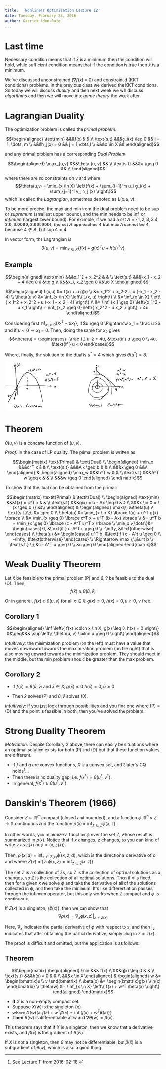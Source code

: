 ```yaml
---
title:  'Nonlinear Optimization Lecture 12'
date: Tuesday, February 23, 2016
author: Garrick Aden-Buie
...
```


# Last time

Necessary condition means that if $\bar x$ is a minimum then the condition will hold, while sufficient condition means that if the condition is true then $\bar x$ is a minimum.

We've discussed unconstrained ($\nabla f(\bar x) = 0$) and constrained (KKT conditions) problems.
In the previous class we derived the KKT conditions.
So today we will discuss *duality* and then next week we will discuss *algorithms* and then we will move into *game theory* the week after.

# Lagrangian Duality

The optimization problem is called the *primal problem*.

$$\begin{aligned}
\text{min}	&&&f(x)	& 	& \\
\text{s.t}	&&&g_i(x) \leq 0 		&& i = 1, \dots, m \\
            &&&h_j(x) = 0 && j = 1,\dots,l \\
            &&&x \in X &&
\end{aligned}$$

and any primal problem has a corresponding *Dual Problem*

$$\begin{aligned}
\max_{u,v}	&&&\theta (u, v)	&& \\
\text{s.t}	&&&u \geq 0		&& \\
\end{aligned}$$

where there are no constraints on $v$ and where $$\theta(u,v) = \min_{x \in X} \left\{f(x) + \sum_{i=1}^m u_i g_i(x) + \sum_{j=1}^l v_j h_j (x) \right\}$$ which is called the *Lagrangian*, sometimes denoted as $L(x,u,v)$.

To be more precise, the max and min from the dual problem need to be $\sup$ or *supremum* (smallest upper bound), and the min needs to be $\inf$ or *infimum* (largest lower bound).
For example, if we had a set $A = \{1, 2, 3, 3.4, 3.9, 3.9999, 3.999999 \}$, the set $A$ approaches 4 but $\max A$ cannot be 4, because $4 \not\in A$, but $\sup A = 4$.

In vector form, the Lagrangian is $$\theta(u,v) = \min_{x \in X} \left\{f(x) + g(x)^T u + h(x) ^T v \right\}$$

## Example

$$\begin{aligned}
\text{min}	&&&x_1^2 + x_2^2	& 	& \\
\text{s.t}	&&&-x_1 - x_2 + 4 \leq 0		&	&\to g \\
            &&&x_1, x_2 \geq 0 &&\to X
\end{aligned}$$

$$\begin{aligned}
L(x,u) &= f(x) + u g(x) \\
&= x_1^2 + x_2^2 + u (-x_1 - x_2 - 4) \\
\theta(u,v) &= \inf_{x \in X} \left\{ L(x, u) \right\} \\
&= \inf_{x \in X} \left\{ x_1^2 + x_2^2 + u (-x_1 - x_2 - 4) \right\} \\
&= \inf_{x_1 \geq 0} \left\{x_1^2 - u x_1 \right\} + \inf_{x_2 \geq 0} \left\{ x_2^2 - u x_2 \right\} + 4u
\end{aligned}$$

Considering first $\inf_{x_1 \geq 0} \{x_1^2 - u x_1 \}$, if $u \geq 0 \Rightarrow x_1 = \frac u 2$ and if $u < 0 \Rightarrow x_1 = 0$.
Then, doing the same for $x_2$ gives $$\theta(u) = \begin{cases} -\frac 1 2 u^2 + 4u, &\text{if } u \geq 0 \\ 4u, &\text{if } u < 0 \end{cases}$$

Where, finally, the solution to the dual is $u^* = 4$ which gives $\theta(u^*) = 8$.

![Illustration of Example Dual and Primal Problems](images/lec12/12-1.png)

# Theorem

$\theta(u,v)$ is a concave function of $(u,v)$.

*Proof.* In the case of LP duality. The primal problem is written as

$$\begin{matrix}
\text{Primal} & \text{Dual} \\
\begin{aligned}
\min_x	&&&c^T x	& 	& \\
\text{s.t}	&&&A x \geq b		&	& \\
            &&&x \geq 0 &&\\
\end{aligned} & \begin{aligned}
\max_w	&&&b^T w	& 	& \\
\text{s.t}	&&&A^T w \geq c		&	& \\
            &&&w \geq 0
\end{aligned}
\end{matrix}$$

To show that the dual can be obtained from the primal:

$$\begin{matrix}
\textit{Primal} & \textit{Dual} \\
\begin{aligned}
\text{min}	&&&f(x) = c^T x	& 	& \\
\text{s.t}	&&&g(x) = b - Ax \leq 0		&	& \\
&&&x \in X = \{x \geq 0 \} &&\\
\end{aligned} & \begin{aligned}
\max\;\; &\theta(u) \\
\text{s.t.}\;\; &u \geq 0 \\
\theta(u) &= \min_{x \in X} \lbrace f(x) + u^T g(x) \rbrace \\
&= \min_{x \geq 0} \lbrace c^T x + u^T (b - Ax) \rbrace \\
&= u^T b + \min_{x \geq 0} \lbrace (c - A^T u)^T x \rbrace \\
\min_x \{\dots\}&= \begin{cases} 0, &\text{if } c-A^T u \geq 0 \\ -\infty, &\text{otherwise} \end{cases} \\
\theta(u) &= \begin{cases} u^T b, &\text{if } c - A^t u \geq 0 \\ -\infty, &\text{otherwise} \end{cases} \\
\Rightarrow \max \;\;&u^t b \\
\text{s.t.} \;\;&c - A^T u \geq 0 \\
&u \geq 0
\end{aligned}\end{matrix}$$


# Weak Duality Theorem

Let $\bar x$ be feasible to the primal problem (P) and $\bar u, \bar v$ be feasible to the dual (D).
Then, $$f(\bar x) \geq \theta (\bar u, \bar v)$$

Or in general, $f(x) \geq \theta(u,v)$ for all $x \in X \colon g(x) \leq 0,\; h(x) = 0,\; u \geq 0,\; v$ free.

## Corollary 1

$$\begin{aligned}
\inf \left\{ f(x) \colon x \in X, g(x) \leq 0, h(x) = 0 \right\} &&\geq&&& \sup \left\{ \theta(u, v) \colon u \geq 0 \right\}
\end{aligned}$$

*Intuitively:* the minimization problem (on the left) must have a value that moves downward towards the maximization problem (on the right) that is also moving upward towards the minimization problem.
They should meet in the middle, but the min problem should be greater than the max problem.

## Corollary 2

- If $f(\bar x) = \theta(\bar u, \bar v)$ and $\bar x \in X, g(\bar x) \leq 0, h(\bar x) = 0, \bar u \geq 0$

- Then $\bar x$ solves (P) and $\bar u, \bar v$ solves (D).

*Intuitively:* if you just look through possibilities and you find one where (P) = (D) and the point is feasible in both, then you've solved the problem.

# Strong Duality Theorem

*Motivation.* Despite Corollary 2 above, there can easily be situations where an optimal solution exists for both (P) and (D) but that these function values are different.

- If $f$ and $g$ are convex functions, $X$ is a convex set, and Slater's CQ holds[^1]...
- Then there is no duality gap, i.e. $f(x^*) = \theta(u^*, v^*)$.
- In general, $f(x^*) \geq \theta(u^*, v^*)$.

[^1]: See Lecture 11 from 2016-02-18.


# Danskin's Theorem (1966)

Consider $Z \subset \mathbb{R}^m$ compact (closed and bounded), and a function $\phi \colon \mathbb{R}^n \times Z \to \mathbb{R}$ continuous and the function $\rho(x) = \inf_{z \in Z} \phi (x, z)$.

In other words, you minimize a function $\phi$ over the set $Z$, whose result is summarized in $\rho(x)$.
Notice that if $x$ changes, $z$ changes, so you can kind of write $z$ as $z(x)$ or $\phi = (x, z(x))$.

Then, $\rho^\prime (x; d) = \inf_{z \in Z(x)} \phi^\prime (x,z; d)$, which is the directional derivative of $\rho$ and where $Z(x) = \{\bar z \colon \phi(x, \bar z) = \inf_{z \in Z} (x, z) \}$

The set $Z$ is a collection of $\bar z$s, so $Z$ is the collection of optimal solutions as $x$ changes, so $Z$ is the collection of all optimal solutions.
Then if $x$ is fixed, then for a given $x$ we solve $\phi$ and take the derivative of all of the solutions collected in $\phi$, and then take the minimum.
It's like differentiation passes through the infimum operator, but this only works when $Z$ compact and $\phi$ is continuous.

If $Z(x)$ is a singleton, $\{\bar z (x) \}$, then we can show that $$\nabla \rho (x) = \nabla_x \phi (x, z) \vert_{z = \bar z (x)}$$

Here, $\nabla_x$ indicates the partial derivative of $\phi$ with respect to $x$, and then $\vert_{z}$ indicates that after obtaining the partial derivative, simply plug in $z = \bar z (x)$.

The proof is difficult and omitted, but the application is as follows:


## Theorem

$$\begin{matrix}
\begin{aligned}
\min &&& f(x) \\
&&&g(x) \leq 0	& 	& \\
\text{s.t}	&&&h(x) = 0		&	& \\
&&&x \in X
\end{aligned} & \begin{aligned}
w &= \begin{bmatrix}u \\ v \end{bmatrix} \\
\beta(x) &= \begin{bmatrix}g(x) \\ h(x) \end{bmatrix} \\
\theta(w) &= \inf_{x \in X} \left\{ f(x) + w^T \beta(x) \right\}
\end{aligned}
\end{matrix}$$

- **If** $X$ is a non-empty compact set.
- Suppose $X(\bar w)$ is the singleton $\{\bar x\}$
- where $X(w) \left\{\bar x \colon f(\bar x) + w^T \beta(\bar x) = \inf \{f(x) + w^T \beta(x)\}\right\}$
- **Then** $\theta(w)$ is differentiable at $\bar w$ and $\nabla \theta(\bar w) = \beta (\bar x)$.

This theorem says that if $X$ is a singleton, then we know that a derivative exists, and $\beta(\bar x)$ is the gradient of $\theta(\bar w)$.

If $X$ is *not* a singleton, then $\theta$ may not be differentiable, but $\beta(\bar x)$ is a subgradient of $\theta(\bar w)$, which is also a good thing.
